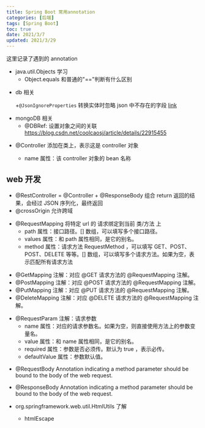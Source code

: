 ```yaml
---
title: Spring Boot 常用annotation
categories: [后端]
tags: [Spring Boot]
toc: true
date: 2021/3/7
updated: 2021/3/29
---
```


这里记录了遇到的 annotation

 <!--more-->

- java.util.Objects 学习
  - Object.equals 和普通的"=="判断有什么区别

* db 相关

  +`@JsonIgnoreProperties` 转换实体时忽略 json 中不存在的字段 [link](https://fasterxml.github.io/jackson-annotations/javadoc/2.6/com/fasterxml/jackson/annotation/JsonIgnoreProperties.html)

- mongoDB 相关
  - @DBRef: 设置对象之间的关联 https://blog.csdn.net/coolcaosj/article/details/22915455

* @Controller 添加在类上，表示这是 controller 对象

  - name 属性：该 controller 对象的 bean 名称

## web 开发

- @RestController = @Controller + @ResponseBody 组合
  return 返回的结果，会经过 JSON 序列化，最终返回
- @crossOrigin
  允许跨域

* @RequestMapping 将特定 url 的 请求绑定到当前 类/方法 上
  - path 属性：接口路径。[] 数组，可以填写多个接口路径。
  - values 属性：和 path 属性相同，是它的别名。
  - method 属性：请求方法 RequestMethod ，可以填写 GET、POST、POST、DELETE 等等。[] 数组，可以填写多个请求方法。如果为空，表示匹配所有请求方法

- @GetMapping 注解：对应 @GET 请求方法的 @RequestMapping 注解。
- @PostMapping 注解：对应 @POST 请求方法的 @RequestMapping 注解。
- @PutMapping 注解：对应 @PUT 请求方法的 @RequestMapping 注解。
- @DeleteMapping 注解：对应 @DELETE 请求方法的 @RequestMapping 注解。

* @RequestParam 注解：请求参数
  - name 属性：对应的请求参数名。如果为空，则直接使用方法上的参数变量名。
  - value 属性：和 name 属性相同，是它的别名。
  - required 属性：参数是否必须传。默认为 true ，表示必传。
  - defaultValue 属性：参数默认值。

- @RequestBody
  Annotation indicating a method parameter should be bound to the body of the web request.
- @ResponseBody
  Annotation indicating a method parameter should be bound to the body of the web request.

- org.springframework.web.util.HtmlUtils 了解

  - htmlEscape
